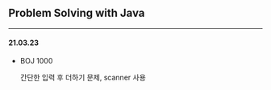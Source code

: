 ## Problem Solving with Java

---

#### 21.03.23

- BOJ 1000
    
    간단한 입력 후 더하기 문제, scanner 사용

  